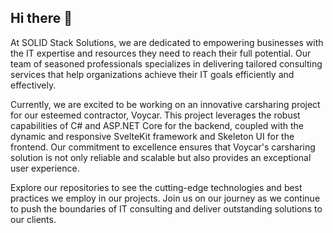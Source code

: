 ## Hi there 👋

<!--

**Here are some ideas to get you started:**

🙋‍♀️ A short introduction - what is your organization all about?
🌈 Contribution guidelines - how can the community get involved?
👩‍💻 Useful resources - where can the community find your docs? Is there anything else the community should know?
🍿 Fun facts - what does your team eat for breakfast?
🧙 Remember, you can do mighty things with the power of [Markdown](https://docs.github.com/github/writing-on-github/getting-started-with-writing-and-formatting-on-github/basic-writing-and-formatting-syntax)
-->
At SOLID Stack Solutions, we are dedicated to empowering businesses with the IT expertise and resources they need to reach their full potential. Our team of seasoned professionals specializes in delivering tailored consulting services that help organizations achieve their IT goals efficiently and effectively.

Currently, we are excited to be working on an innovative carsharing project for our esteemed contractor, Voycar. This project leverages the robust capabilities of C# and ASP.NET Core for the backend, coupled with the dynamic and responsive SvelteKit framework and Skeleton UI for the frontend. Our commitment to excellence ensures that Voycar's carsharing solution is not only reliable and scalable but also provides an exceptional user experience.

Explore our repositories to see the cutting-edge technologies and best practices we employ in our projects. Join us on our journey as we continue to push the boundaries of IT consulting and deliver outstanding solutions to our clients.
